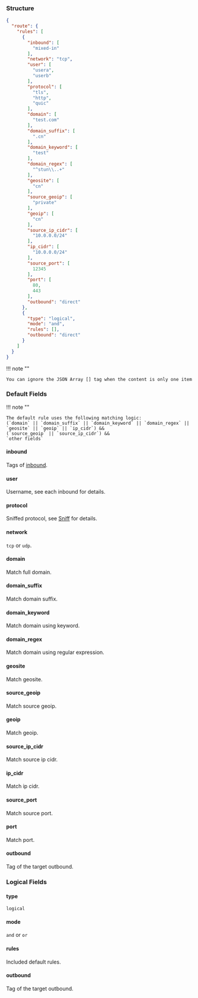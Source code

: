 ### Structure

```json
{
  "route": {
    "rules": [
      {
        "inbound": [
          "mixed-in"
        ],
        "network": "tcp",
        "user": [
          "usera",
          "userb"
        ],
        "protocol": [
          "tls",
          "http",
          "quic"
        ],
        "domain": [
          "test.com"
        ],
        "domain_suffix": [
          ".cn"
        ],
        "domain_keyword": [
          "test"
        ],
        "domain_regex": [
          "^stun\\..+"
        ],
        "geosite": [
          "cn"
        ],
        "source_geoip": [
          "private"
        ],
        "geoip": [
          "cn"
        ],
        "source_ip_cidr": [
          "10.0.0.0/24"
        ],
        "ip_cidr": [
          "10.0.0.0/24"
        ],
        "source_port": [
          12345
        ],
        "port": [
          80,
          443
        ],
        "outbound": "direct"
      },
      {
        "type": "logical",
        "mode": "and",
        "rules": [],
        "outbound": "direct"
      }
    ]
  }
}

```

!!! note ""

    You can ignore the JSON Array [] tag when the content is only one item

### Default Fields

!!! note ""

    The default rule uses the following matching logic:  
    (`domain` || `domain_suffix` || `domain_keyword` || `domain_regex` || `geosite` || `geoip` || `ip_cidr`) &&  
    (`source_geoip` || `source_ip_cidr`) &&  
    `other fields`  

#### inbound

Tags of [inbound](../inbound).

#### user

Username, see each inbound for details.

#### protocol

Sniffed protocol, see [Sniff](/configuration/route/sniff/) for details.

#### network

`tcp` or `udp`.

#### domain

Match full domain.

#### domain_suffix

Match domain suffix.

#### domain_keyword

Match domain using keyword.

#### domain_regex

Match domain using regular expression.

#### geosite

Match geosite.

#### source_geoip

Match source geoip.

#### geoip

Match geoip.

#### source_ip_cidr

Match source ip cidr.

#### ip_cidr

Match ip cidr.

#### source_port

Match source port.

#### port

Match port.

#### outbound

Tag of the target outbound.

### Logical Fields

#### type

`logical`

#### mode

`and` or `or`

#### rules

Included default rules.

#### outbound

Tag of the target outbound.
